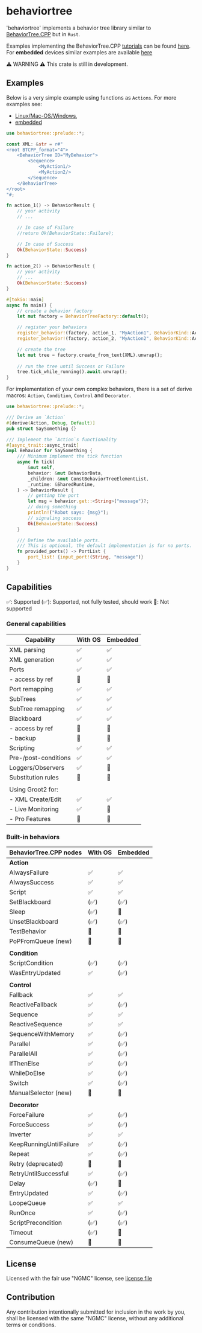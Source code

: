 # behaviortree

'behaviortree' implements a behavior tree library similar to [BehaviorTree.CPP](https://www.behaviortree.dev/) but in `Rust`.

Examples implementing the BehaviorTree.CPP [tutorials](https://www.behaviortree.dev/docs/intro)
can be found [here](https://github.com/stepkun/behaviortree/tree/main/examples).
For __embedded__ devices similar examples are available [here](https://github.com/stepkun/behaviortree/tree/main/embedded)

⚠️ WARNING ⚠️
This crate is still in development.

## Examples

Below is a very simple example using functions as `Actions`.
For more examples see: 
- [Linux/Mac-OS/Windows](https://github.com/stepkun/behaviortree/tree/main/examples), 
- [embedded](https://github.com/stepkun/behaviortree/tree/main/embedded)

```rust
use behaviortree::prelude::*;

const XML: &str = r#"
<root BTCPP_format="4">
    <BehaviorTree ID="MyBehavior">
        <Sequence>
			<MyAction1/>
			<MyAction2/>
        </Sequence>
    </BehaviorTree>
</root>
"#;

fn action_1() -> BehaviorResult {
    // your activity
    // ...

    // In case of Failure    
    //return Ok(BehaviorState::Failure);

    // In case of Success    
    Ok(BehaviorState::Success)
}

fn action_2() -> BehaviorResult {
    // your activity
    // ...
    Ok(BehaviorState::Success)
}

#[tokio::main]
async fn main() {
    // create a behavior factory
    let mut factory = BehaviorTreeFactory::default();

    // register your behaviors
    register_behavior!(factory, action_1, "MyAction1", BehaviorKind::Action).unwrap();
    register_behavior!(factory, action_2, "MyAction2", BehaviorKind::Action).unwrap();

    // create the tree
    let mut tree = factory.create_from_text(XML).unwrap();
    
    // run the tree until Success or Failure
    tree.tick_while_running().await.unwrap();
}
```

For implementation of your own complex behaviors, there is a set of derive macros: `Action`, `Condition`, `Control` and `Decorator`.

```rust
use behaviortree::prelude::*;

/// Derive an `Action`
#[derive(Action, Debug, Default)]
pub struct SaySomething {}

/// Implement the `Action`s functionality
#[async_trait::async_trait]
impl Behavior for SaySomething {
    /// Minimum implement the tick function
	async fn tick(
		&mut self,
		behavior: &mut BehaviorData,
		_children: &mut ConstBehaviorTreeElementList,
		_runtime: &SharedRuntime,
	) -> BehaviorResult {
        // getting the port
		let msg = behavior.get::<String>("message")?;
        // doing something
		println!("Robot says: {msg}");
        // signaling success
		Ok(BehaviorState::Success)
	}

    /// Define the available ports.
    /// This is optional, the default implementation is for no ports.
	fn provided_ports() -> PortList {
		port_list! {input_port!(String, "message")}
	}
}
```

## Capabilities

 ✅: Supported
(✅): Supported, not fully tested, should work
 🔴: Not supported

### General capabilities

| Capability           | With OS | Embedded |
| -------------------- | ------- | -------- |
| XML parsing          | ✅      | ✅       |
| XML generation       | ✅      | ✅       |
| Ports                | ✅      | ✅       |
| - access by ref      | 🔴      | 🔴       |
| Port remapping       | ✅      | ✅       |
| SubTrees             | ✅      | ✅       |
| SubTree remapping    | ✅      | ✅       |
| Blackboard           | ✅      | ✅       |
| - access by ref      | 🔴      | 🔴       |
| - backup             | 🔴      | 🔴       |
| Scripting            | ✅      | ✅       |
| Pre-/post-conditions | ✅      | ✅       |
| Loggers/Observers    | ✅      | 🔴       |
| Substitution rules   | 🔴      | 🔴       |
|                      |         |          |
| Using Groot2 for:    |         |          |
| - XML Create/Edit    | ✅      | ✅       |
| - Live Monitoring    | ✅      | 🔴       |
| - Pro Features       | 🔴      | 🔴       |

### Built-in behaviors

| BehaviorTree.CPP nodes  | With OS | Embedded |
| ----------------------- | ------- | -------- |
| __Action__              |         |          |
| AlwaysFailure           | ✅      | ✅       |
| AlwaysSuccess           | ✅      | ✅       |
| Script                  | ✅      | ✅       |
| SetBlackboard           | (✅)    | (✅)     |
| Sleep                   | (✅)    | 🔴       |
| UnsetBlackboard         | (✅)    | (✅)     |
| TestBehavior            | 🔴      | 🔴       |
| PoPFromQueue (new)      | 🔴      | 🔴       |
|                         |         |          |
| __Condition__           |         |          |
| ScriptCondition         | (✅)    | (✅)     |
| WasEntryUpdated         | ✅      | (✅)     |
|                         |         |          |
| __Control__             |         |          |
| Fallback                | ✅      | ✅       |
| ReactiveFallback        | ✅      | (✅)     |
| Sequence                | ✅      | ✅       |
| ReactiveSequence        | ✅      | ✅       |
| SequenceWithMemory      | ✅      | (✅)     |
| Parallel                | ✅      | (✅)     |
| ParallelAll             | ✅      | (✅)     |
| IfThenElse              | ✅      | (✅)     |
| WhileDoElse             | ✅      | (✅)     |
| Switch                  | ✅      | (✅)     |
| ManualSelector (new)    | 🔴      | 🔴       |
|                         |         |          |
| __Decorator__           |         |          |
| ForceFailure            | ✅      | (✅)     |
| ForceSuccess            | ✅      | (✅)     |
| Inverter                | ✅      | ✅       |
| KeepRunningUntilFailure | ✅      | (✅)     |
| Repeat                  | ✅      | (✅)     |
| Retry (deprecated)      | 🔴      | 🔴       |
| RetryUntilSuccessful    | ✅      | (✅)     |
| Delay                   | (✅)    | 🔴       |
| EntryUpdated            | ✅      | (✅)     |
| LoopeQueue              | ✅      | ✅       |
| RunOnce                 | ✅      | (✅)     |
| ScriptPrecondition      | (✅)    | (✅)     |
| Timeout                 | (✅)    | 🔴       |
| ConsumeQueue (new)      | 🔴      | 🔴       |

## License

Licensed with the fair use "NGMC" license, see [license file](https://github.com/stepkun/behaviortree/blob/main/LICENSE)

## Contribution

Any contribution intentionally submitted for inclusion in the work by you,
shall be licensed with the same "NGMC" license, without any additional terms or conditions.
